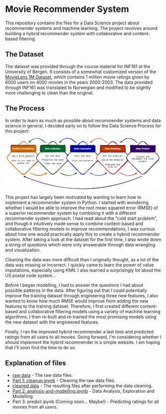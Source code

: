 # Movie Recommender System
This repository contains the files for a Data Science project about recommender systems and machine learning. 
The project revolves around building a hybrid recommender system with collaborative and content-based filtering. 


## The Dataset
The dataset was provided through the course material for INF161 at the University of Bergen. It
consists of a somewhat customized version of the [MovieLens 1M Dataset](https://grouplens.org/datasets/movielens/1m/), 
which contains 1 million movie ratings given by 6000 users on 4000 movies in the years 2000-2003. 
The data provided through INF161 was translated to Norwegian and modified to be slightly more challenging to clean than the original. 

## The Process
In order to learn as much as possible about recommender systems and data science in general, 
I decided early on to follow the Data Science Process for this project:

![The Data Science Process](/data-science-process.png)

This project has largely been motivated by wanting to learn how to implement a recommender system in Python. 
I started with wondering whether I would be able to improve the root mean squared error (RMSE) of a superior recommender system 
by combining it with a different recommender system approach. I had read about the "cold start problem", and though it intuitively 
made sense to combine content-based and collaborative filtering models to improve recommendations, I was curious about how one would practically 
apply this to create a hybrid recommender system. After taking a look at the dataset for the first time, I also wrote down a string of questions which 
were only answerable through data wrangling and visualization. 

Cleaning the data was more difficult than I originally thought, as a lot of the data was missing or incorrect. 
I quickly came to learn the power of value imputations, especially using KNN. 
I also learned a surprisingly lot about the US postal code system...

Before I began modelling, I had to answer the questions I had about possible patterns in the data. 
After figuring out that I could potentially improve the training dataset through engineering three new features, 
I also wanted to know how much RMSE would improve from adding the new features to the training dataset. 
Therefore, I first created different content-based and collaborative filtering models using a variety of machine learning algorithms.
I then re-built and re-trained the most promising models using the new dataset with the engineered features. 

Finally, I ran the improved hybrid recommender a last time and predicted ratings from all users to all movies. 
Going forward, I'm considering whether I should implement the hybrid recommender in a simple website. 
I am hoping that I'll soon find the time to do so. 


## Explanation of files
* [raw data](https://github.com/SebastianRokholt/Hybrid-Recommender-System/tree/main/raw_data) - The raw data files.
* [Part 1: cleanup.ipynb](https://github.com/SebastianRokholt/Hybrid-Recommender-System/blob/main/cleanup.ipynb) - Cleaning the raw data files. 
* [cleaned data](https://github.com/SebastianRokholt/Hybrid-Recommender-System/tree/main/cleaned_data) - The resulting files after performing the data cleaning.
* [Part 2: analysis-and-modelling.ipynb](https://github.com/SebastianRokholt/Hybrid-Recommender-System/blob/main/analysis-and-modelling.ipynb) - Data Analysis, Exploration and Modelling.
* Part 3: predict.ipynb (Coming soon... Maybe!) - Predicting ratings for all movies from all users.

